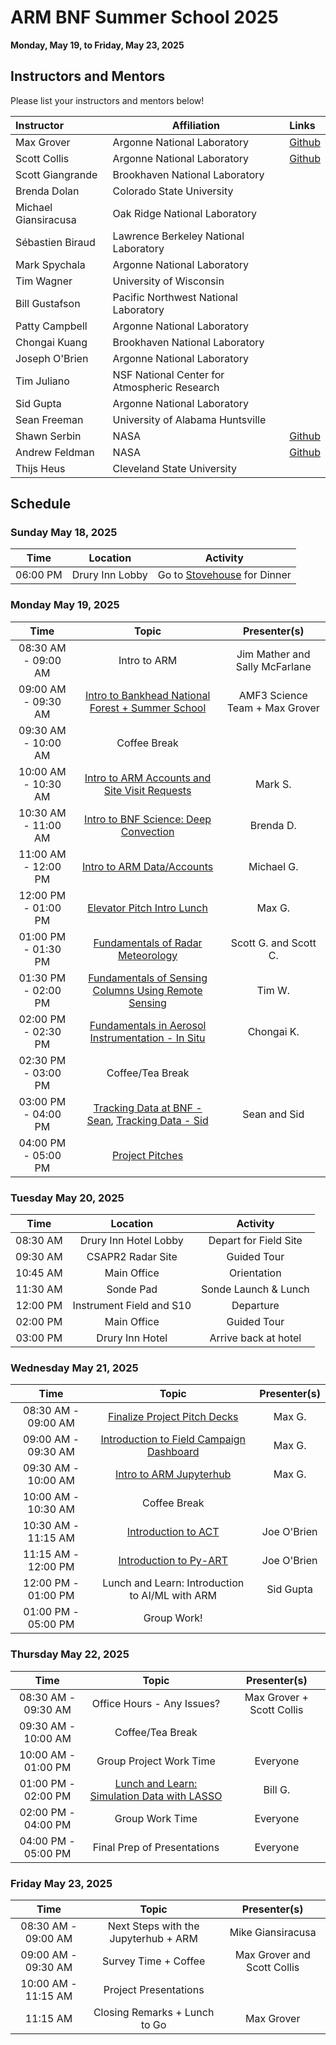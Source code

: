 # ARM BNF Summer School 2025

**Monday, May 19, to Friday, May 23, 2025**


## Instructors and Mentors

Please list your instructors and mentors below!

| Instructor | Affiliation | Links |
| :------- | ------- |:------- |
| Max Grover | Argonne National Laboratory | [Github](https://github.com/mgrover1) |
| Scott Collis | Argonne National Laboratory | [Github](https://github.com/scollis) |
| Scott Giangrande | Brookhaven National Laboratory | |
| Brenda Dolan | Colorado State University |  |
| Michael Giansiracusa | Oak Ridge National Laboratory |  |
| Sébastien Biraud | Lawrence Berkeley National Laboratory |  |
| Mark Spychala | Argonne National Laboratory  |  |
| Tim Wagner | University of Wisconsin |  |
| Bill Gustafson | Pacific Northwest National Laboratory |  |
| Patty Campbell | Argonne National Laboratory |  |
| Chongai Kuang | Brookhaven National Laboratory |  |
| Joseph O'Brien | Argonne National Laboratory |  |
| Tim Juliano  | NSF National Center for Atmospheric Research |  |
| Sid Gupta | Argonne National Laboratory |  |
| Sean Freeman | University of Alabama Huntsville |  |
| Shawn Serbin | NASA |  [Github](https://github.com/serbinsh) |
| Andrew Feldman | NASA | [Github](https://github.com/afeld24) |
| Thijs Heus | Cleveland State University |  |



## Schedule

### Sunday May 18, 2025

| Time                | Location                  | Activity                       |
| :---:               |    :----:              |    :---:                           |
| 06:00 PM  | Drury Inn Lobby   | Go to [Stovehouse](https://maps.app.goo.gl/bscpCVfqGQwoWQzG7) for Dinner                          |

### Monday May 19, 2025

| Time                 | Topic                                  | Presenter(s)                       |
| :---:                |    :----:                              |    :---:                           |
| 08:30 AM - 09:00 AM  | Intro to ARM                           | Jim Mather and Sally McFarlane     |
| 09:00 AM - 09:30 AM  | [Intro to Bankhead National Forest + Summer School](https://docs.google.com/presentation/d/13rTRS3uZvE3mnzFk2TawwETkS_91pRSd/edit?usp=sharing&ouid=104304750518137712212&rtpof=true&sd=true)      | AMF3 Science Team + Max Grover     |
| 09:30 AM - 10:00 AM  | Coffee Break                           |                                    |
| 10:00 AM - 10:30 AM  | [Intro to ARM Accounts and Site Visit Requests](https://docs.google.com/presentation/d/1iZyeOpgoHobeaKNklLZu_uNbUa2JG32z/edit?usp=sharing&ouid=104304750518137712212&rtpof=true&sd=true)            | Mark S. |
| 10:30 AM - 11:00 AM  | [Intro to BNF Science: Deep Convection](https://docs.google.com/presentation/d/1n74OTt76VvOvpy16hkgkmQqF9i1vO6Bu/edit?usp=sharing&ouid=104304750518137712212&rtpof=true&sd=true)         | Brenda D. |
| 11:00 AM - 12:00 PM  | [Intro to ARM Data/Accounts](https://docs.google.com/presentation/d/1MnP6bttEpvk8w1kulDl9Xa3H2qSogVvy/edit?usp=sharing&ouid=104304750518137712212&rtpof=true&sd=true)      |  Michael G.         |
| 12:00 PM - 01:00 PM  | [Elevator Pitch Intro Lunch](https://docs.google.com/presentation/d/1FWjtOro2z5IUDtuf5VHaaoEvFtDhxlqF/edit?usp=drive_link&ouid=104304750518137712212&rtpof=true&sd=true)   |  Max G.                                  |
| 01:00 PM - 01:30 PM  | [Fundamentals of Radar Meteorology](https://docs.google.com/presentation/d/12NRiS4r5AEfItamdLFRCIKgtb7Ur3w6X/edit?usp=sharing&ouid=104304750518137712212&rtpof=true&sd=true) |   Scott G. and Scott C.                    |
| 01:30 PM - 02:00 PM  | [Fundamentals of Sensing Columns Using Remote Sensing](https://docs.google.com/presentation/d/1lcDMfJB1a0qUlC2bdcdj3xSeWAi0n2xZ/edit?usp=sharing&ouid=104304750518137712212&rtpof=true&sd=true) | Tim W. |
| 02:00 PM - 02:30 PM  | [Fundamentals in Aerosol Instrumentation - In Situ](https://docs.google.com/presentation/d/1swAkhrs-ZJZCePdQOrsLWXfl4ii0Ag3Ba0WoFHgYxio/edit?usp=sharing)    |    Chongai K.                 |
| 02:30 PM - 03:00 PM  | Coffee/Tea Break                       |                                    |
| 03:00 PM - 04:00 PM  | [Tracking Data at BNF - Sean](https://docs.google.com/presentation/d/1hdWg8FrU1qwEJvIIA1bKRbRVQ6wqIcXi/edit?usp=sharing&ouid=104304750518137712212&rtpof=true&sd=true), [Tracking Data - Sid](https://docs.google.com/presentation/d/1aG3bwlvodBYVcTsPLNbj9Nyft5k2JUZH/edit?usp=sharing&ouid=104304750518137712212&rtpof=true&sd=true)  | Sean and Sid   |
| 04:00 PM - 05:00 PM  | [Project Pitches](https://docs.google.com/presentation/d/1kkATkshTVzLnLE5pbDCLdRueRDpIcxfxpSoA1Twsqs0/edit?usp=sharing)                    |          |

### Tuesday May 20, 2025


| Time                 | Location                               | Activity                      |
| :---:                |    :----:                              |    :---:                      |
| 08:30 AM             | Drury Inn Hotel Lobby                  | Depart for Field Site         |
| 09:30 AM             | CSAPR2 Radar Site                      | Guided Tour                   |
| 10:45 AM             | Main Office                            | Orientation                   |
| 11:30 AM             | Sonde Pad                              | Sonde Launch & Lunch          |
| 12:00 PM             | Instrument Field and S10               | Departure                     |
| 02:00 PM             | Main Office                            | Guided Tour                   |
| 03:00 PM             | Drury Inn Hotel                        | Arrive back at hotel          |


### Wednesday May 21, 2025

| Time                 | Topic                                  | Presenter(s)                       |
| :---:                |    :----:                              |    :---:                           |
| 08:30 AM - 09:00 AM  | [Finalize Project Pitch Decks](https://docs.google.com/presentation/d/1kkATkshTVzLnLE5pbDCLdRueRDpIcxfxpSoA1Twsqs0/edit?usp=sharing)           | Max G.                     |
| 09:00 AM - 09:30 AM  | [Introduction to Field Campaign Dashboard](https://adc.arm.gov/afcd/#/bnf/plots)       | Max G.                    |
| 09:30 AM - 10:00 AM  | [Intro to ARM Jupyterhub](https://jupyterhub.arm.gov)     |    Max G.                                |
| 10:00 AM - 10:30 AM  | Coffee Break                           |                                    |
| 10:30 AM - 11:15 AM  | [Introduction to ACT](notebooks/act/ACT-Basics-BNF.ipynb)      | Joe O'Brien        |
| 11:15 AM - 12:00 PM  | [Introduction to Py-ART](notebooks/pyart/pyart-basics.ipynb)   | Joe O'Brien                     |
| 12:00 PM - 01:00 PM  | Lunch and Learn: Introduction to AI/ML with ARM         |   Sid Gupta                 |
| 01:00 PM - 05:00 PM  | Group Work!    |                                    |                                  |

### Thursday May 22, 2025

| Time                 | Topic                                  | Presenter(s)                       |
| :---:                |    :----:                              |    :---:                           |
| 08:30 AM - 09:30 AM  | Office Hours - Any Issues?        | Max Grover + Scott Collis                         |
| 09:30 AM - 10:00 AM  | Coffee/Tea Break                  |                                    |
| 10:00 AM - 01:00 PM  | Group Project Work Time     | Everyone        |
| 01:00 PM - 02:00 PM  | [Lunch and Learn: Simulation Data with LASSO](https://docs.google.com/presentation/d/1mU9lzdd358dkjnMVy8NQ1RgmlxHegipD/edit?usp=sharing&ouid=104304750518137712212&rtpof=true&sd=true)     |     Bill G.                     |
| 02:00 PM - 04:00 PM  | Group Work Time |  Everyone                |                        |
| 04:00 PM - 05:00 PM  | Final Prep of Presentations | Everyone                |             |

### Friday May 23, 2025

| Time                 | Topic                                  | Presenter(s)                       |
| :---:                |    :----:                              |    :---:                           |
| 08:30 AM - 09:00 AM  | Next Steps with the Jupyterhub + ARM   | Mike Giansiracusa                  |
| 09:00 AM - 09:30 AM  | Survey Time + Coffee                   | Max Grover and Scott Collis        |
| 10:00 AM - 11:15 AM  | Project Presentations                  |                                    |
| 11:15 AM             | Closing Remarks + Lunch to Go          | Max Grover                         |

